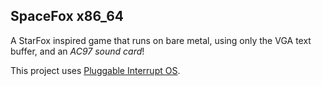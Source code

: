 ## SpaceFox x86_64

A StarFox inspired game that runs on bare metal,
using only the VGA text buffer, and an *AC97 sound card*!

This project uses [Pluggable Interrupt OS](https://crates.io/crates/pluggable_interrupt_os).
